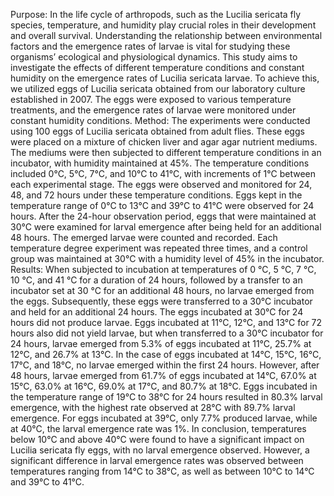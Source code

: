 Purpose: In the life cycle of arthropods, such as the Lucilia sericata fly species, temperature, and humidity play crucial roles in their development and overall survival. Understanding the relationship between environmental factors and the emergence rates of larvae is vital for studying these organisms’ ecological and physiological dynamics. This study aims to investigate the effects of different temperature conditions and constant humidity on the emergence rates of Lucilia sericata larvae. To achieve this, we utilized eggs of Lucilia sericata obtained from our laboratory culture established in 2007. The eggs were exposed to various temperature treatments, and the emergence rates of larvae were monitored under constant humidity conditions.
Method: The experiments were conducted using 100 eggs of Lucilia sericata obtained from adult flies. These eggs were placed on a mixture of chicken liver and agar agar nutrient mediums. The mediums were then subjected to different temperature conditions in an incubator, with humidity maintained at 45%. The temperature conditions included 0°C, 5°C, 7°C, and 10°C to 41°C, with increments of 1°C between each experimental stage. The eggs were observed and monitored for 24, 48, and 72 hours under these temperature conditions. Eggs kept in the temperature range of 0°C to 13°C and 39°C to 41°C were observed for 24 hours. After the 24-hour observation period, eggs that were maintained at 30°C were examined for larval emergence after being held for an additional 48 hours. The emerged larvae were counted and recorded. Each temperature degree experiment was repeated three times, and a control group was maintained at 30°C with a humidity level of 45% in the incubator.
Results: When subjected to incubation at temperatures of 0 °C, 5 °C, 7 °C, 10 °C, and 41 °C for a duration of 24 hours, followed by a transfer to an incubator set at 30 °C for an additional 48 hours, no larvae emerged from the eggs. Subsequently, these eggs were transferred to a 30°C incubator and held for an additional 24 hours. The eggs incubated at 30°C for 24 hours did not produce larvae. Eggs incubated at 11°C, 12°C, and 13°C for 72 hours also did not yield larvae, but when transferred to a 30°C incubator for 24 hours, larvae emerged from 5.3% of eggs incubated at 11°C, 25.7% at 12°C, and 26.7% at 13°C. In the case of eggs incubated at 14°C, 15°C, 16°C, 17°C, and 18°C, no larvae emerged within the first 24 hours. However, after 48 hours, larvae emerged from 61.7% of eggs incubated at 14°C, 67.0% at 15°C, 63.0% at 16°C, 69.0% at 17°C, and 80.7% at 18°C. Eggs incubated in the temperature range of 19°C to 38°C for 24 hours resulted in 80.3% larval emergence, with the highest rate observed at 28°C with 89.7% larval emergence. For eggs incubated at 39°C, only 7.7% produced larvae, while at 40°C, the larval emergence rate was 1%. In conclusion, temperatures below 10°C and above 40°C were found to have a significant impact on Lucilia sericata fly eggs, with no larval emergence observed. However, a significant difference in larval emergence rates was observed between temperatures ranging from 14°C to 38°C, as well as between 10°C to 14°C and 39°C to 41°C.
